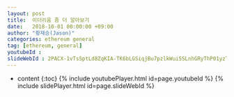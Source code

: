 ```yaml
---
layout: post
title:  이더리움 좀 더 알아보기
date:   2018-10-01 00:00:00 +09:00
author: "황재승(Jason)"
categories: ethereum general
tag: [ethereum, general]
youtubeId :
slideWebId : 2PACX-1vTsSptLd8ZqKIA-TK6bLGSiqjBu7pzlkWui5SLnhGRyThP01yzTZ7Ljl3zZmHM07oNizpH06plb7U0k
---
```

* content
{:toc}
{% include youtubePlayer.html id=page.youtubeId %}
{% include slidePlayer.html id=page.slideWebId %}
